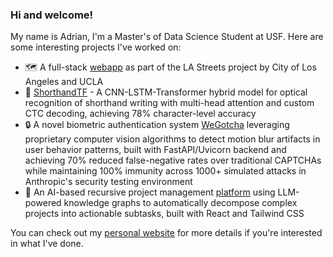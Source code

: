 ### Hi and welcome!

My name is Adrian, I'm a Master's of Data Science Student at USF. Here are some interesting projects I've worked on:

- 🗺️ A full-stack [webapp](https://site.hspa.info) as part of the LA Streets project by City of Los Angeles and UCLA
- 📝 [ShorthandTF](https://github.com/AdrianLamLH/ShorthandTF) - A CNN-LSTM-Transformer hybrid model for optical recognition of shorthand writing with multi-head attention and custom CTC decoding, achieving 78% character-level accuracy
- 🔒 A novel biometric authentication system [WeGotcha](https://github.com/AdrianLamLH/WeGotcha) leveraging proprietary computer vision algorithms to detect motion blur artifacts in user behavior patterns, built with FastAPI/Uvicorn backend and achieving 70% reduced false-negative rates over traditional CAPTCHAs while maintaining 100% immunity across 1000+ simulated attacks in Anthropic's security testing environment
- 🦆 An AI-based recursive project management [platform](https://rub-a-duck.vercel.app/) using LLM-powered knowledge graphs to automatically decompose complex projects into actionable subtasks, built with React and Tailwind CSS

You can check out my [personal website](https://adrianlhlam.vercel.app/) for more details if you're interested in what I've done.
<!--
**AdrianLamLH/AdrianLamLH** is a ✨ _special_ ✨ repository because its `README.md` (this file) appears on your GitHub profile.

Here are some ideas to get you started:

- 🔭 I’m currently working on ...
- 🌱 I’m currently learning ...
- 👯 I’m looking to collaborate on ...
- 🤔 I’m looking for help with ...
- 💬 Ask me about ...
- 📫 How to reach me: ...
- 😄 Pronouns: ...
- ⚡ Fun fact: ...
-->
